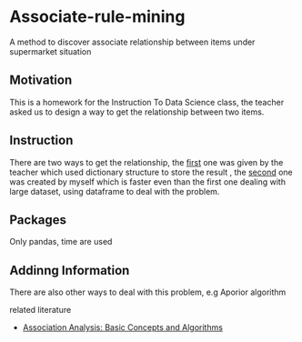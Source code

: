 # Associate-rule-mining
A method to discover associate relationship between items under supermarket situation

## Motivation

This is a homework for the Instruction To Data Science class, the teacher asked us to design a way to get the relationship between two items.

## Instruction
There are two ways to get the relationship, the [first](https://github.com/AAAthenasty/Associate-rule-mining/blob/master/First_method.ipynb) one was given by the teacher which used dictionary structure to store the result , the  [second](https://github.com/AAAthenasty/Associate-rule-mining/blob/master/Second_Method.ipynb) one was created by myself which is faster even than the first one dealing with large dataset, using dataframe to deal with the problem.

## Packages
Only pandas, time are used 

## Addinng Information
There are also other ways to deal with this problem, e.g Aporior algorithm

related literature
* [Association Analysis: Basic Concepts and Algorithms](https://www-users.cs.umn.edu/~kumar001/dmbook/ch5_association_analysis.pdf)
